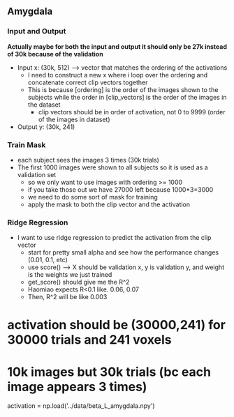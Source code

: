 ## Amygdala

### Input and Output

**Actually maybe for both the input and output it should only be 27k instead of 30k because of the validation**

- Input x: (30k, 512) --> vector that matches the ordering of the activations
  - I need to construct a new x where i loop over the ordering and concatenate correct clip vectors together
  - This is because [ordering] is the order of the images shown to the subjects while the order in [clip_vectors] is the order of the images in the dataset
    - clip vectors should be in order of activation, not 0 to 9999 (order of the images in dataset)
- Output y: (30k, 241) 

### Train Mask

- each subject sees the images 3 times (30k trials)
- The first 1000 images were shown to all subjects so it is used as a validation set
  - so we only want to use images with ordering >= 1000
  - if you take those out we have 27000 left because 1000*3=3000
  - we need to do some sort of mask for training
  - apply the mask to both the clip vector and the activation

### Ridge Regression

- I want to use ridge regression to predict the activation from the clip vector
  - start for pretty small alpha and see how the performance changes (0.01, 0.1, etc)
  - use score() --> X should be validation x, y is validation y, and weight is the weights we just trained
  - get_score() should give me the R^2
  - Haomiao expects R<0.1 like. 0.06, 0.07
  - Then, R^2 will be like 0.003

# activation should be (30000,241) for 30000 trials and 241 voxels
# 10k images but 30k trials (bc each image appears 3 times)
activation = np.load('../data/beta_L_amygdala.npy')